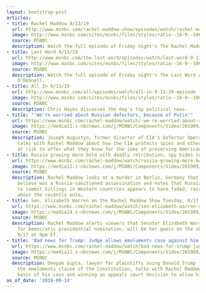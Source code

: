 ```yaml
---
layout: bootstrap-post
articles:
- title: Rachel Maddow 9/13/19
  url: http://www.msnbc.com/rachel-maddow-show/episodes/watch/rachel-maddow-9-13-19-episode
  image: http://www.msnbc.com/sites/msnbc/files/styles/ratio--16-9--1067x600/public/videos/190906_4025346_Rachel_Maddow_9_13_19_800x450_1603205699555.jpg?itok=z-ZASzdY
  source: MSNBC
  description: Watch the full episode of Friday night's The Rachel Maddow Show.
- title: Last Word 9/13/19
  url: http://www.msnbc.com/the-last-word/episodes/watch/last-word-9-13-19-episode
  image: http://www.msnbc.com/sites/msnbc/files/styles/ratio--16-9--1067x600/public/videos/190904_4023932_Last_Word_9_13_19_800x450_1603199043683.jpg?itok=3rvvUgOc
  source: MSNBC
  description: Watch the full episode of Friday night's The Last Word with Lawrence
    O'Donnell.
- title: All In 9/13/19
  url: http://www.msnbc.com/all/episodes/watch/all-in-9-13-19-episode
  image: http://www.msnbc.com/sites/msnbc/files/styles/ratio--16-9--1067x600/public/videos/190905_4024352_All_In_9_13_19_800x450_1603159107808.jpg?itok=CAMNVWo9
  source: MSNBC
  description: Chris Hayes discusses the day's top political news.
- title: "'We're worried about Russian defectors, because of Putin'"
  url: https://www.msnbc.com/rachel-maddow/watch/-we-re-worried-about-russian-defectors-because-of-putin-68931653703
  image: https://media11.s-nbcnews.com/j/MSNBC/Components/Video/201909/n_maddow_baugustyn_190913_1920x1080.nbcnews-fp-1200-630.jpg
  source: MSNBC
  description: Joseph Augustyn, former director of CIA's Defector Operations Center,
    talks with Rachel Maddow about how the CIA protects spies and others who put themselves
    at risk to offer what they know for the sake of preserving American safety.
- title: Russia growing more bold with deadly retribution; spy hides in US
  url: https://www.msnbc.com/rachel-maddow/watch/russia-growing-more-bold-with-deadly-retribution-spy-hides-in-us-68932677586
  image: https://media12.s-nbcnews.com/j/MSNBC/Components/Video/201909/n_maddow_a2berlin_190913_1920x1080.nbcnews-fp-1200-630.jpg
  source: MSNBC
  description: Rachel Maddow looks at a murder in Berlin, Germany that U.S. officials
    believe was a Russia-sanctioned assassination and notes that Russia's past reticence
    to commit killings in Western countries appears to have faded, raising concerns
    about the recently oute…
- title: Sen. Elizabeth Warren on the Rachel Maddow Show Tuesday, 9/17
  url: https://www.msnbc.com/rachel-maddow/watch/sen-elizabeth-warren-on-the-rachel-maddow-show-tuesday-9-17-68931653613
  image: https://media14.s-nbcnews.com/j/MSNBC/Components/Video/201909/n_maddow_a1warren_190913_1920x1080.nbcnews-fp-1200-630.jpg
  source: MSNBC
  description: Rachel Maddow alerts viewers that Senator Elizabeth Warrhen 2020 candidate
    for Democratic presidential nomination, will be her guest on the show on Tuesday,
    9/17 at 9pm ET.
- title: 'Bad news for Trump: Judge allows emoluments case against him'
  url: https://www.msnbc.com/rachel-maddow/watch/bad-news-for-trump-judge-allows-emoluments-case-against-him-68934213647
  image: https://media12.s-nbcnews.com/j/MSNBC/Components/Video/201909/n_maddow_eemoluments_190913_1920x1080.nbcnews-fp-1200-630.jpg
  source: MSNBC
  description: Deepak Gupta, lawyer for plaintiffs suing Donald Trump for violating
    the emoluments clause of the Constitution, talks with Rachel Maddow about the
    basis of his case and winning an appeals court decision to allow his case to proceed.
as_of_date: '2019-09-14'
---
```


